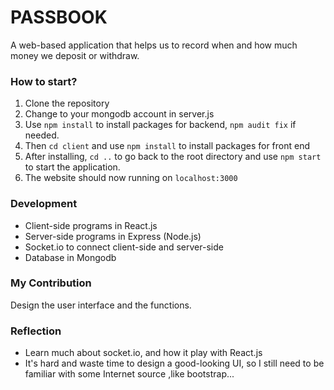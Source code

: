 # PASSBOOK

A web-based application that helps us to record when and how much money we deposit or withdraw. 

### How to start?

1. Clone the repository
2. Change to your mongodb account in server.js
3. Use `npm install` to install packages for backend, `npm audit fix` if needed.
4. Then `cd client` and use `npm install` to install packages for front end
5. After installing, `cd ..` to go back to the root directory and use `npm start` to start the application.
6. The website should now running on `localhost:3000`

### Development
* Client-side programs in React.js
* Server-side programs in Express (Node.js)
* Socket.io to connect client-side and server-side
* Database in Mongodb

### My Contribution

Design the user interface and the functions.

### Reflection
* Learn much about socket.io, and how it play with React.js
* It's hard and waste time to design a good-looking UI, so I still need to be familiar with some  Internet source ,like bootstrap...
